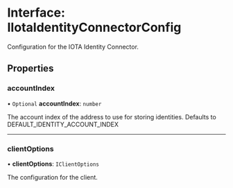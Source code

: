 # Interface: IIotaIdentityConnectorConfig

Configuration for the IOTA Identity Connector.

## Properties

### accountIndex

• `Optional` **accountIndex**: `number`

The account index of the address to use for storing identities. Defaults to DEFAULT_IDENTITY_ACCOUNT_INDEX

___

### clientOptions

• **clientOptions**: `IClientOptions`

The configuration for the client.
